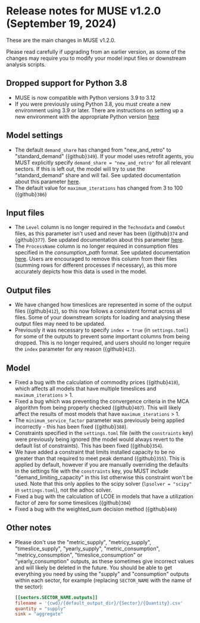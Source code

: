 # Release notes for MUSE v1.2.0 (September 19, 2024)

These are the main changes in MUSE v1.2.0.

Please read carefully if upgrading from an earlier version, as some of the changes may require you to modify your model input files or downstream analysis scripts.

## Dropped support for Python 3.8

- MUSE is now compatible with Python versions 3.9 to 3.12
- If you were previously using Python 3.8, you must create a new environment using 3.9 or later. There are instructions on setting up a new environment with the appropriate Python version [here](https://muse-os.readthedocs.io/en/latest/installation/virtual-env-based.html)

## Model settings

- The default `demand_share` has changed from "new_and_retro" to "standard_demand" ({github}`349`). If your model uses retrofit agents, you MUST explicitly specify `demand_share = "new_and_retro"` for all relevant sectors. If this is left out, the model will try to use the "standard_demand" share and will fail. See updated documentation about this parameter [here](https://muse-os.readthedocs.io/en/latest/inputs/toml.html#standard-sectors).
- The default value for `maximum_iterations` has changed from 3 to 100 ({github}`386`)

## Input files

- The `Level` column is no longer required in the `Technodata`  and `CommOut` files, as this parameter isn't used and never has been ({github}`374` and {github}`377`). See updated documentation about this parameter [here](https://muse-os.readthedocs.io/en/latest/inputs/commodities_io.html).
- The `ProcessName` column is no longer required in consumption files specified in the _consumption_path_ format. See updated documentation [here](https://muse-os.readthedocs.io/en/latest/inputs/toml.html#preset-sectors). Users are encouraged to remove this column from their files (summing rows for different processes if necessary), as this more accurately depicts how this data is used in the model.

## Output files

- We have changed how timeslices are represented in some of the output files ({github}`412`), so this now follows a consistent format across all files. Some of your downstream scripts for loading and analysing these output files may need to be updated.
- Previously it was necessary to specify `index = true` (in `settings.toml`) for some of the outputs to prevent some important columns from being dropped. This is no longer required, and users should no longer require the `index` parameter for any reason ({github}`412`).

## Model

- Fixed a bug with the calculation of commodity prices ({github}`418`), which affects all models that have multiple timeslices and `maximum_iterations` > 1.
- Fixed a bug which was preventing the convergence criteria in the MCA algorithm from being properly checked ({github}`407`). This will likely affect the results of most models that have `maximum_iterations` > 1.
- The `minimum_service_factor` parameter was previously being applied incorrectly - this has been fixed ({github}`388`).
- Constraints specified in the `settings.toml` file (with the `constraints` key) were previously being ignored (the model would always revert to the default list of constraints). This has been fixed ({github}`354`).
- We have added a constraint that limits installed capacity to be no greater than that required to meet peak demand ({github}`355`). This is applied by default, however if you are manually overriding the defaults in the settings file with the `constraints` key, you MUST include "demand_limiting_capacity" in this list otherwise this constraint won't be used. Note that this only applies to the scipy solver (`lpsolver = "scipy"` in `settings.toml`), not the adhoc solver.
- Fixed a bug with the calculation of LCOE in models that have a utilization factor of zero for some timeslices ({github}`304`)
- Fixed a bug with the weighted_sum decision method ({github}`449`)

## Other notes

- Please don't use the "metric_supply", "metricy_supply", "timeslice_supply", "yearly_supply", "metric_consumption", "metricy_consumption", "timeslice_consumption" or "yearly_consumption" outputs, as these sometimes give incorrect values and will likely be deleted in the future. You should be able to get everything you need by using the "supply" and "consumption" outputs within each sector, for example (replacing `SECTOR_NAME` with the name of the sector):

  ```toml
  [[sectors.SECTOR_NAME.outputs]]
  filename = '{cwd}/{default_output_dir}/{Sector}/{Quantity}.csv'
  quantity = "supply"
  sink = "aggregate"
  ```
